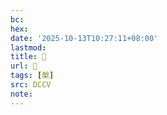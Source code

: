 ```yaml
---
bc:
hex:
date: '2025-10-13T10:27:11+08:00'
lastmod:
title: 􂷗
url: 􂷗
tags: [槃]
src: DCCV
note:
---
```

